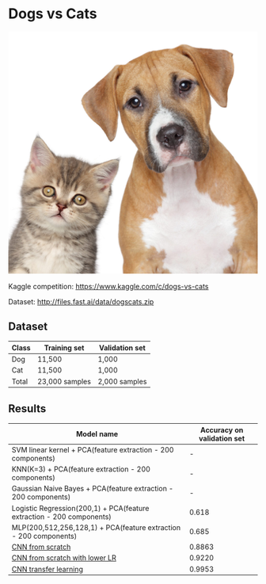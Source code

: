 # Dogs vs Cats

![Create an algorithm to distinguish dogs from cats](Images/dogs-vs-cats.jpg)

Kaggle competition: https://www.kaggle.com/c/dogs-vs-cats

Dataset: http://files.fast.ai/data/dogscats.zip

## Dataset

| Class      |  Training set|  Validation set|
|-----------------|--------------|--------------|
| Dog | 11,500        | 1,000        |
| Cat | 11,500        | 1,000        |
| Total | 23,000 samples       | 2,000 samples       |


## Results

| Model name      |  Accuracy on validation set|
|-----------------|--------------|
| SVM linear kernel + PCA(feature extraction - 200 components) | -        |
| KNN(K=3) + PCA(feature extraction - 200 components) | -        |
| Gaussian Naive Bayes + PCA(feature extraction - 200 components) | -        |
| Logistic Regression(200,1) + PCA(feature extraction - 200 components) | 0.618        |
| MLP(200,512,256,128,1) + PCA(feature extraction - 200 components) | 0.685        |
| [CNN from scratch](http://s3.picofile.com/file/8363012700/cnn_from_scratch.h5.html) | 0.8863        |
| [CNN from scratch with lower LR](http://s3.picofile.com/file/8363013842/cnn_from_scratch_lower_lr.h5.html) | 0.9220        |
| [CNN transfer learning](http://s5.picofile.com/file/8363013568/cnn_transfer_learning.h5.html) | 0.9953        |
